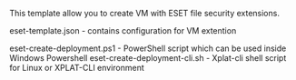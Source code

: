 
This template allow you to create VM with ESET file security extensions.

eset-template.json - contains configuration for VM extention

eset-create-deployment.ps1 - PowerShell script which can be used inside Windows Powershell 
eset-create-deployment-cli.sh - Xplat-cli  shell script for Linux or XPLAT-CLI environment